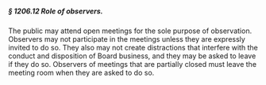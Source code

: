 ##### § 1206.12 Role of observers. #####

The public may attend open meetings for the sole purpose of observation. Observers may not participate in the meetings unless they are expressly invited to do so. They also may not create distractions that interfere with the conduct and disposition of Board business, and they may be asked to leave if they do so. Observers of meetings that are partially closed must leave the meeting room when they are asked to do so.